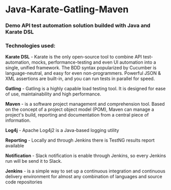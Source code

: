 # Java-Karate-Gatling-Maven
### Demo API test automation solution builded with Java and Karate DSL

### Technologies used:

**Karate DSL** - Karate is the only open-source tool to combine API test-automation, mocks, performance-testing and even UI automation into a single, unified framework. The BDD syntax popularized by Cucumber is language-neutral, and easy for even non-programmers. Powerful JSON & XML assertions are built-in, and you can run tests in parallel for speed.

**Gatling** - Gatling is a highly capable load testing tool. It is designed for ease of use, maintainability and high performance.

**Maven** - is a software project management and comprehension tool. Based on the concept of a project object model (POM), Maven can manage a project's build, reporting and documentation from a central piece of information.

**Log4j** - Apache Log4j2 is a Java-based logging utility

**Reporting** - Locally and through Jenkins there is TestNG results report available

**Notification** - Slack notification is enable through Jenkins, so every Jenkins run will be send it to Slack.

**Jenkins** - is a simple way to set up a continuous integration and continuous delivery environment for almost any combination of languages and source code repositories
